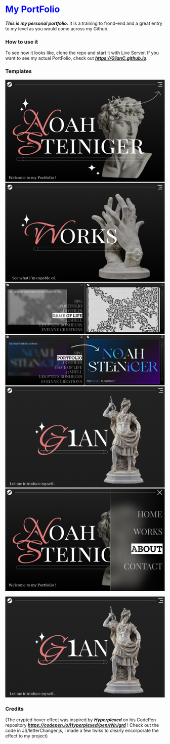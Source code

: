  <h1 style="color:blue;">My PortFolio</h1>

***This is my personal portfolio.*** It is a training to frond-end and a great entry to my level as you would come across my Github.

### How to use it

To see how it looks like, clone the repo and start it with Live Server.
If you want to see my actual PortFolio, check out ***https://G1anC.github.io***.

### Templates
![image](https://github.com/G1anC/Portfolio-3.0/blob/main/.github/index.png)
<br>
![image](https://github.com/G1anC/Portfolio-3.0/blob/main/.github/work.png)
<br>
![image](https://github.com/G1anC/Portfolio-3.0/blob/main/.github/workGOF.png)
<br>
![image](https://github.com/G1anC/Portfolio-3.0/blob/main/.github/workPortfolio.png)
<br>
![image](https://github.com/G1anC/Portfolio-3.0/blob/main/.github/about.png)
<br>
![image](https://github.com/G1anC/Portfolio-3.0/blob/main/.github/nav.png)

![image](https://github.com/G1anC/Portfolio-3.0/blob/main/.github/about.png)

### Credits

(The crypted hover effect was inspired by ***Hyperplexed*** on his CodePen repository ***https://codepen.io/Hyperplexed/pen/rNrJgrd*** ! Check out the code in JS/letterChanger.js, i made a few twiks to clearly encorporate the effect to my project)




